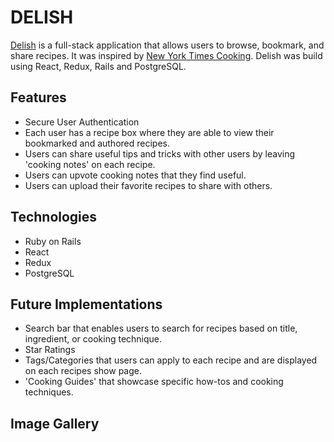 # DELISH 

[Delish](https://delish-app.herokuapp.com/) is a full-stack application that allows users to browse, bookmark, and share recipes. It was inspired by [New York Times Cooking](cooking.nytimes.com). Delish was build using React, Redux, Rails and PostgreSQL. 

## Features 
  * Secure User Authentication 
  * Each user has a recipe box where they are able to view their bookmarked and authored recipes. 
  * Users can share useful tips and tricks with other users by leaving 'cooking notes' on each recipe. 
  * Users can upvote cooking notes that they find useful. 
  * Users can upload their favorite recipes to share with others. 
 
## Technologies 
  * Ruby on Rails 
  * React 
  * Redux 
  * PostgreSQL
  
## Future Implementations 
  * Search bar that enables users to search for recipes based on title, ingredient, or cooking technique. 
  * Star Ratings 
  * Tags/Categories that users can apply to each recipe and are displayed on each recipes show page. 
  * 'Cooking Guides' that showcase specific how-tos and cooking techniques. 
 
## Image Gallery 


  

